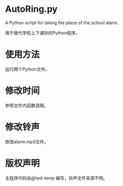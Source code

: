 # AutoRing.py
A Python script for taking the place of the school alarm.

用于替代学校上下课铃的Python程序。

# 使用方法
运行两个Python文件。

# 修改时间
参照文件内函数调用。

# 修改铃声
修改alarm.mp3文件。

# 版权声明
主程序代码由@lwd-temp 编写，铃声文件来源不明。